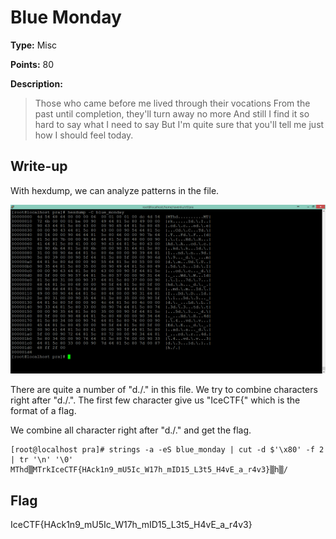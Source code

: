 # Blue Monday

**Type:** Misc

**Points:** 80

**Description:**

>Those who came before me lived through their vocations From the past until completion, they'll turn away no more And still I find it so hard to say what I need to say But I'm quite sure that you'll tell me just how I should feel today.

## Write-up

With hexdump, we can analyze patterns in the file.

![hexdump](blue_monday_hexdump.png)

There are quite a number of "d./." in this file.
We try to combine characters right after "d./.".
The first few character give us "IceCTF{" which is the format of a flag.

We combine all character right after "d./." and get the flag.
```
[root@localhost pra]# strings -a -eS blue_monday | cut -d $'\x80' -f 2 | tr '\n' '\0'
MThd▒MTrkIceCTF{HAck1n9_mU5Ic_W17h_mID15_L3t5_H4vE_a_r4v3}▒h▒/
```

## Flag
IceCTF{HAck1n9_mU5Ic_W17h_mID15_L3t5_H4vE_a_r4v3}
